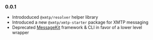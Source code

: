 ### 0.0.1

- Intrododuced `@xmtp/resolver` helper library
- Introduced a new `@xmtp/xmtp-starter` package for XMTP messaging
- Deprecated [MessageKit](https://github.com/ephemerahq/message-kit) framework & CLI in favor of a lower level wrapper
